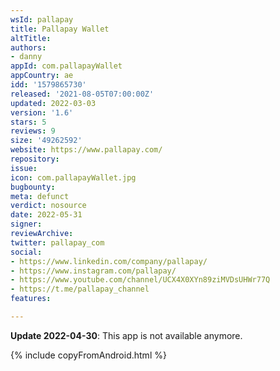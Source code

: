 ```yaml
---
wsId: pallapay
title: Pallapay Wallet
altTitle: 
authors:
- danny
appId: com.pallapayWallet
appCountry: ae
idd: '1579865730'
released: '2021-08-05T07:00:00Z'
updated: 2022-03-03
version: '1.6'
stars: 5
reviews: 9
size: '49262592'
website: https://www.pallapay.com/
repository: 
issue: 
icon: com.pallapayWallet.jpg
bugbounty: 
meta: defunct
verdict: nosource
date: 2022-05-31
signer: 
reviewArchive: 
twitter: pallapay_com
social:
- https://www.linkedin.com/company/pallapay/
- https://www.instagram.com/pallapay/
- https://www.youtube.com/channel/UCX4X0XYn89ziMVDsUHWr77Q
- https://t.me/pallapay_channel
features: 

---
```


**Update 2022-04-30**: This app is not available anymore.

{% include copyFromAndroid.html %}
